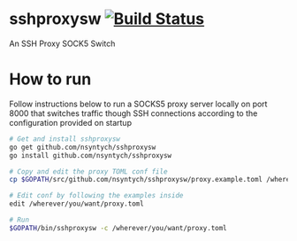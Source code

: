 sshproxysw [![Build Status](https://travis-ci.org/nsyntych/sshproxysw.svg?branch=master)](https://travis-ci.org/nsyntych/sshproxysw)
=========
An SSH Proxy SOCK5 Switch


How to run
=========
Follow instructions below to run a SOCKS5 proxy server locally on port 8000 that switches traffic though SSH connections according to the configuration provided on startup

```bash
# Get and install sshproxysw
go get github.com/nsyntych/sshproxysw
go install github.com/nsyntych/sshproxysw

# Copy and edit the proxy TOML conf file
cp $GOPATH/src/github.com/nsyntych/sshproxysw/proxy.example.toml /wherever/you/want/proxy.toml

# Edit conf by following the examples inside
edit /wherever/you/want/proxy.toml

# Run
$GOPATH/bin/sshproxysw -c /wherever/you/want/proxy.toml
```